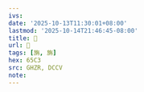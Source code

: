 ```yaml
---
ivs:
date: '2025-10-13T11:30:01+08:00'
lastmod: '2025-10-14T21:46:45-08:00'
title: 󰤄
url: 󰤄
tags: [旃, 旃]
hex: 65C3
src: GHZR, DCCV
note:
---
```

